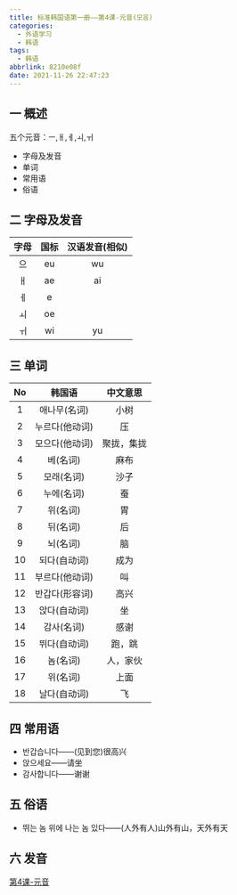 ```yaml
---
title: 标准韩国语第一册——第4课-元音(모음)
categories:
  - 外语学习
  - 韩语
tags:
  - 韩语
abbrlink: 8210e08f
date: 2021-11-26 22:47:23
---
```

## 一 概述

五个元音：ㅡ,ㅐ,ㅔ,ㅚ,ㅟ

* 字母及发音
* 单词
* 常用语
* 俗语

<!--more-->

## 二 字母及发音

| 字母 | 国标 | 汉语发音(相似) |
| :--: | :--: | :------------: |
|  으  |  eu  |       wu       |
|  ㅐ  |  ae  |       ai       |
|  ㅔ  |  e   |                |
|  ㅚ  |  oe  |                |
|  ㅟ  |  wi  |       yu       |

## 三 单词

|  No  |     韩国语     |  中文意思  |
| :--: | :------------: | :--------: |
|  1   |  애나무(名词)  |    小树    |
|  2   | 누르다(他动词) |     压     |
|  3   | 모으다(他动词) | 聚拢，集拢 |
|  4   |    베(名词)    |    麻布    |
|  5   |   모래(名词)   |    沙子    |
|  6   |   누에(名词)   |     蚕     |
|  7   |    위(名词)    |     胃     |
|  8   |    뒤(名词)    |     后     |
|  9   |    뇌(名词)    |     脑     |
|  10  |  되다(自动词)  |    成为    |
|  11  | 부르다(他动词) |     叫     |
|  12  | 반갑다(形容词) |    高兴    |
|  13  |  앉다(自动词)  |     坐     |
|  14  |   감사(名词)   |    感谢    |
|  15  |  뛰다(自动词)  |   跑，跳   |
|  16  |    놈(名词)    |  人，家伙  |
|  17  |    위(名词)    |    上面    |
|  18  |  날다(自动词)  |     飞     |

## 四 常用语

* 반갑습니다——(见到您)很高兴
* 앉으세요——请坐
* 감사합니다——谢谢

## 五 俗语

* 뛰는 놈 위에 나는 놈 있다——(人外有人)山外有山，天外有天

## 六 发音

[第4课-元音](https://biz.cli.im/Pcview?name=https%3A%2F%2Fbiz.cli.im%2Ftest%2FIR485299%3Fcoding%3DHgjrwC%26qrurl%3Dhttp%253A%252F%252Fqr31.cn%252FHgjrwC%26gtype%3D2&time=1)